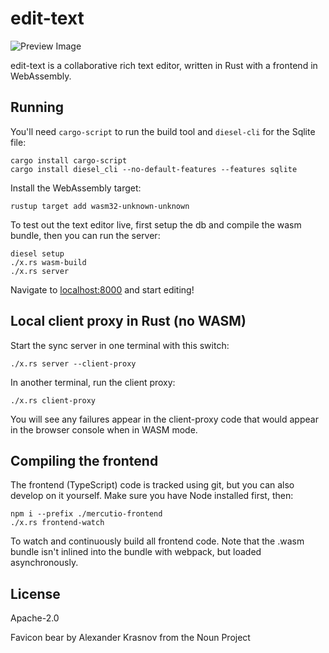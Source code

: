 # edit-text

![Preview Image](https://user-images.githubusercontent.com/80639/37248514-50f31bcc-24a2-11e8-9be0-9f7d6132289b.png)

edit-text is a collaborative rich text editor, written in Rust with a frontend in WebAssembly.

## Running

You'll need `cargo-script` to run the build tool and `diesel-cli` for the Sqlite file:

```
cargo install cargo-script
cargo install diesel_cli --no-default-features --features sqlite
```

Install the WebAssembly target:

```
rustup target add wasm32-unknown-unknown
```

To test out the text editor live, first setup the db and compile the wasm bundle, then you can run the server:

```
diesel setup
./x.rs wasm-build
./x.rs server
```

Navigate to <localhost:8000> and start editing!

## Local client proxy in Rust (no WASM)

Start the sync server in one terminal with this switch:

```
./x.rs server --client-proxy
```

In another terminal, run the client proxy:

```
./x.rs client-proxy
```

You will see any failures appear in the client-proxy code that would appear in the browser console when in WASM mode.

## Compiling the frontend

The frontend (TypeScript) code is tracked using git, but you can also develop on it yourself. Make sure you have Node installed first, then:

```
npm i --prefix ./mercutio-frontend
./x.rs frontend-watch
```

To watch and continuously build all frontend code. Note that the .wasm bundle isn't inlined into the bundle with webpack, but loaded asynchronously.

## License

Apache-2.0

Favicon bear by Alexander Krasnov from the Noun Project
